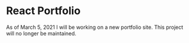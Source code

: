 # React Portfolio

As of March 5, 2021 I will be working on a new portfolio site. This project will no longer be maintained.
